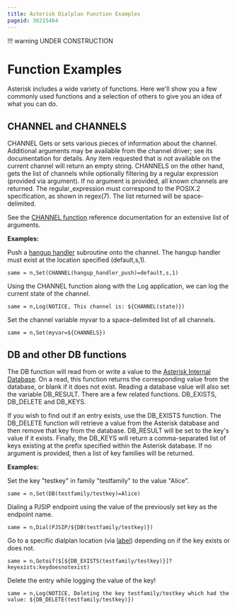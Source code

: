 ```yaml
---
title: Asterisk Dialplan Function Examples
pageid: 36215464
---
```





!!! warning 
    UNDER CONSTRUCTION

      
[//]: # (end-warning)





Function Examples
=================

Asterisk includes a wide variety of functions. Here we'll show you a few commonly used functions and a selection of others to give you an idea of what you can do.

CHANNEL and CHANNELS
--------------------

CHANNEL Gets or sets various pieces of information about the channel. Additional arguments may be available from the channel driver; see its documentation for details. Any item requested that is not available on the current channel will return an empty string. CHANNELS on the other hand, gets the list of channels while optionally filtering by a regular expression (provided via argument). If no argument is provided, all known channels are returned. The regular_expression must correspond to the POSIX.2 specification, as shown in regex(7). The list returned will be space-delimited.

See the [CHANNEL function](/Asterisk-14-Function_CHANNEL) reference documentation for an extensive list of arguments.

**Examples:**

Push a [hangup handler](/Configuration/Dialplan/Subroutines/Hangup-Handlers) subroutine onto the channel. The hangup handler must exist at the location specified (default,s,1).

```
same = n,Set(CHANNEL(hangup_handler_push)=default,s,1)

```

Using the CHANNEL function along with the Log application, we can log the current state of the channel.

```
same = n,Log(NOTICE, This channel is: ${CHANNEL(state)})

```

Set the channel variable myvar to a space-delimited list of all channels.

```
same = n,Set(myvar=${CHANNELS})

```



DB and other DB functions
-------------------------

The DB function will read from or write a value to the [Asterisk Internal Database](/Fundamentals/Asterisk-Internal-Database). On a read, this function returns the corresponding value from the database, or blank if it does not exist. Reading a database value will also set the variable DB_RESULT. There are a few related functions. DB_EXISTS, DB_DELETE and DB_KEYS.

If you wish to find out if an entry exists, use the DB_EXISTS function. The DB_DELETE function will retrieve a value from the Asterisk database and then remove that key from the database. DB_RESULT will be set to the key's value if it exists. Finally, the DB_KEYS will return a comma-separated list of keys existing at the prefix specified within the Asterisk database. If no argument is provided, then a list of key families will be returned.

**Examples:**

Set the key "testkey" in family "testfamily" to the value "Alice".

```
same = n,Set(DB(testfamily/testkey)=Alice)

```

Dialing a PJSIP endpoint using the value of the previously set key as the endpoint name.

```
same = n,Dial(PJSIP/${DB(testfamily/testkey)})

```

Go to a specific dialplan location (via [label](/Configuration/Dialplan/Contexts-Extensions-and-Priorities)) depending on if the key exists or does not.

```
same = n,Gotoif($[${DB_EXISTS(testfamily/testkey)}]?keyexists:keydoesnotexist)

```

Delete the entry while logging the value of the key!

```
same = n,Log(NOTICE, Deleting the key testfamily/testkey which had the value: ${DB_DELETE(testfamily/testkey)})

```

